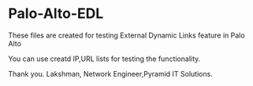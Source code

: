 # Palo-Alto-EDL

These files are created for testing External Dynamic Links feature in Palo Alto

You can use creatd IP,URL lists for testing the functionality.


Thank you.
Lakshman,
Network Engineer,Pyramid IT Solutions.
